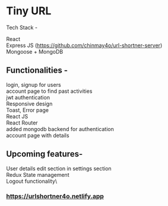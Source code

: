 # Tiny URL
Tech Stack -

React\
Express JS (https://github.com/chinmay4o/url-shortner-server) \
Mongoose + MongoDB


## Functionalities -
login, signup for users\
account page to find past activities\
jwt authentication\
Responsive design\
Toast, Error page\
React JS \
React Router\
added mongodb backend for authentication\
account page with details

## Upcoming features-

User details edit section in settings section\
Redux State management\
Logout functionality\
### https://urlshortner4o.netlify.app
